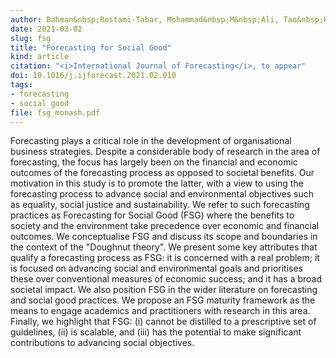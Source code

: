 ```yaml
---
author: Bahman&nbsp;Rostami-Tabar, Mohammad&nbsp;M&nbsp;Ali, Tao&nbsp;Hong, Rob&nbsp;J&nbsp;Hyndman, Michael&nbsp;D&nbsp;Porter, Aris&nbsp;Syntetos
date: 2021-03-02
slug: fsg
title: "Forecasting for Social Good"
kind: article
citation: "<i>International Journal of Forecasting</i>, to appear"
doi: 10.1016/j.ijforecast.2021.02.010
tags:
- forecasting
- social good
file: fsg_monash.pdf
---
```


Forecasting plays a critical role in the development of organisational business strategies. Despite a considerable body of research in the area of forecasting, the focus has largely been on the financial and economic outcomes of the forecasting process as opposed to societal benefits. Our motivation in this study is to promote the latter, with a view to using the forecasting process to advance social and environmental objectives such as equality, social justice and sustainability. We refer to such forecasting practices as Forecasting for Social Good (FSG) where the benefits to society and the environment take precedence over economic and financial outcomes. We conceptualise FSG and discuss its scope and boundaries in the context of the "Doughnut theory". We present some key attributes that qualify a forecasting process as FSG: it is concerned with a real problem; it is focused on advancing social and environmental goals and prioritises these over conventional measures of economic success; and it has a broad societal impact. We also position FSG in the wider literature on forecasting and social good practices. We propose an FSG maturity framework as the means to engage academics and practitioners with research in this area. Finally, we highlight that FSG: (i) cannot be distilled to a prescriptive set of guidelines, (ii) is scalable, and (iii) has the potential to make significant contributions to advancing social objectives.
